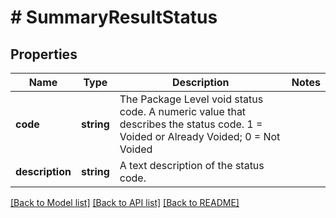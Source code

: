 # # SummaryResultStatus

## Properties

Name | Type | Description | Notes
------------ | ------------- | ------------- | -------------
**code** | **string** | The Package Level void status code.  A numeric value that describes the status code. 1 &#x3D; Voided or Already Voided;  0 &#x3D; Not Voided |
**description** | **string** | A text description of the status code. |

[[Back to Model list]](../../README.md#models) [[Back to API list]](../../README.md#endpoints) [[Back to README]](../../README.md)

